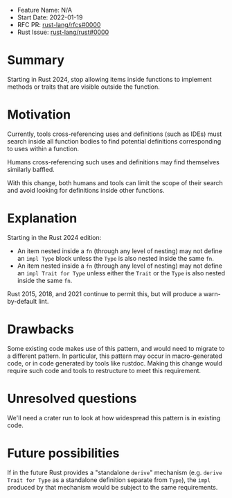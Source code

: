 - Feature Name: N/A
- Start Date: 2022-01-19
- RFC PR: [rust-lang/rfcs#0000](https://github.com/rust-lang/rfcs/pull/0000)
- Rust Issue: [rust-lang/rust#0000](https://github.com/rust-lang/rust/issues/0000)

# Summary
[summary]: #summary

Starting in Rust 2024, stop allowing items inside functions to implement
methods or traits that are visible outside the function.

# Motivation
[motivation]: #motivation

Currently, tools cross-referencing uses and definitions (such as IDEs) must
search inside all function bodies to find potential definitions corresponding
to uses within a function.

Humans cross-referencing such uses and definitions may find themselves
similarly baffled.

With this change, both humans and tools can limit the scope of their search and
avoid looking for definitions inside other functions.

# Explanation
[explanation]: #explanation

Starting in the Rust 2024 edition:
- An item nested inside a `fn` (through any level of nesting) may not define an
  `impl Type` block unless the `Type` is also nested inside the same `fn`.
- An item nested inside a `fn` (through any level of nesting) may not define an
  `impl Trait for Type` unless either the `Trait` or the `Type` is also nested
  inside the same `fn`.

Rust 2015, 2018, and 2021 continue to permit this, but will produce a
warn-by-default lint.

# Drawbacks
[drawbacks]: #drawbacks

Some existing code makes use of this pattern, and would need to migrate to a
different pattern. In particular, this pattern may occur in macro-generated
code, or in code generated by tools like rustdoc. Making this change would
require such code and tools to restructure to meet this requirement.

# Unresolved questions
[unresolved-questions]: #unresolved-questions

We'll need a crater run to look at how widespread this pattern is in existing
code.

# Future possibilities
[future-possibilities]: #future-possibilities

If in the future Rust provides a "standalone `derive`" mechanism (e.g. `derive
Trait for Type` as a standalone definition separate from `Type`), the `impl`
produced by that mechanism would be subject to the same requirements.
